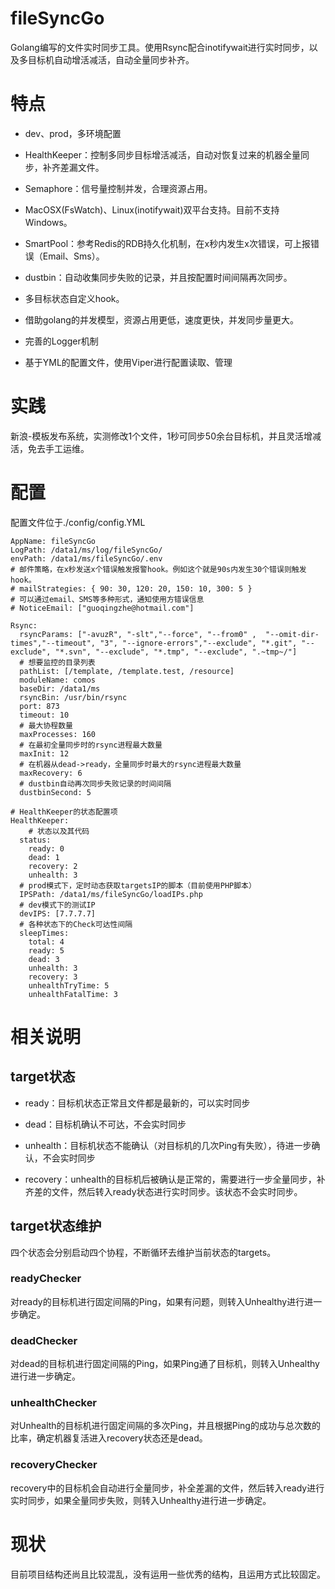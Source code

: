 # fileSyncGo

Golang编写的文件实时同步工具。使用Rsync配合inotifywait进行实时同步，以及多目标机自动增活减活，自动全量同步补齐。

# 特点

- dev、prod，多环境配置

- HealthKeeper：控制多同步目标增活减活，自动对恢复过来的机器全量同步，补齐差漏文件。

- Semaphore：信号量控制并发，合理资源占用。

- MacOSX(FsWatch)、Linux(inotifywait)双平台支持。目前不支持Windows。

- SmartPool：参考Redis的RDB持久化机制，在x秒内发生x次错误，可上报错误（Email、Sms）。

- dustbin：自动收集同步失败的记录，并且按配置时间间隔再次同步。

- 多目标状态自定义hook。

- 借助golang的并发模型，资源占用更低，速度更快，并发同步量更大。

- 完善的Logger机制

- 基于YML的配置文件，使用Viper进行配置读取、管理

# 实践

新浪-模板发布系统，实测修改1个文件，1秒可同步50余台目标机，并且灵活增减活，免去手工运维。

# 配置

配置文件位于./config/config.YML 

```
AppName: fileSyncGo
LogPath: /data1/ms/log/fileSyncGo/
envPath: /data1/ms/fileSyncGo/.env
# 邮件策略，在x秒发送x个错误触发报警hook。例如这个就是90s内发生30个错误则触发hook。
# mailStrategies: { 90: 30, 120: 20, 150: 10, 300: 5 }
# 可以通过email、SMS等多种形式，通知使用方错误信息
# NoticeEmail: ["guoqingzhe@hotmail.com"]

Rsync:
  rsyncParams: ["-avuzR", "-slt","--force", "--from0" ,  "--omit-dir-times","--timeout", "3", "--ignore-errors","--exclude", "*.git", "--exclude", "*.svn", "--exclude", "*.tmp", "--exclude", ".~tmp~/"]
  # 想要监控的目录列表
  pathList: [/template, /template.test, /resource]
  moduleName: comos
  baseDir: /data1/ms
  rsyncBin: /usr/bin/rsync
  port: 873
  timeout: 10
  # 最大协程数量
  maxProcesses: 160
  # 在最初全量同步时的rsync进程最大数量
  maxInit: 12
  # 在机器从dead->ready，全量同步时最大的rsync进程最大数量
  maxRecovery: 6
  # dustbin自动再次同步失败记录的时间间隔
  dustbinSecond: 5

# HealthKeeper的状态配置项
HealthKeeper:
	# 状态以及其代码
  status:
    ready: 0
    dead: 1
    recovery: 2
    unhealth: 3
  # prod模式下，定时动态获取targetsIP的脚本（目前使用PHP脚本）
  IPSPath: /data1/ms/fileSyncGo/loadIPs.php
  # dev模式下的测试IP
  devIPS: [7.7.7.7]
  # 各种状态下的Check可达性间隔
  sleepTimes:
    total: 4
    ready: 5
    dead: 3
    unhealth: 3
    recovery: 3
    unhealthTryTime: 5
    unhealthFatalTime: 3

```

# 相关说明

## target状态

- ready：目标机状态正常且文件都是最新的，可以实时同步

- dead：目标机确认不可达，不会实时同步

- unhealth：目标机状态不能确认（对目标机的几次Ping有失败），待进一步确认，不会实时同步

- recovery：unhealth的目标机后被确认是正常的，需要进行一步全量同步，补齐差的文件，然后转入ready状态进行实时同步。该状态不会实时同步。

## target状态维护

四个状态会分别启动四个协程，不断循环去维护当前状态的targets。

### readyChecker

对ready的目标机进行固定间隔的Ping，如果有问题，则转入Unhealthy进行进一步确定。

### deadChecker

对dead的目标机进行固定间隔的Ping，如果Ping通了目标机，则转入Unhealthy进行进一步确定。

### unhealthChecker

对Unhealth的目标机进行固定间隔的多次Ping，并且根据Ping的成功与总次数的比率，确定机器复活进入recovery状态还是dead。

### recoveryChecker

recovery中的目标机会自动进行全量同步，补全差漏的文件，然后转入ready进行实时同步，如果全量同步失败，则转入Unhealthy进行进一步确定。

# 现状

目前项目结构还尚且比较混乱，没有运用一些优秀的结构，且运用方式比较固定。





